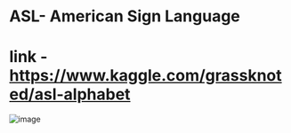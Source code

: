 # ASL- American Sign Language
# link -  https://www.kaggle.com/grassknoted/asl-alphabet
![image](https://user-images.githubusercontent.com/63563673/120840978-8a36bf80-c588-11eb-939a-fd00589f334b.png)
